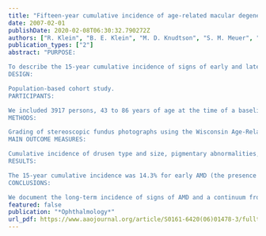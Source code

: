 ```yaml
---
title: "Fifteen-year cumulative incidence of age-related macular degeneration: the Beaver Dam Eye Study"
date: 2007-02-01
publishDate: 2020-02-08T06:30:32.790272Z
authors: ["R. Klein", "B. E. Klein", "M. D. Knudtson", "S. M. Meuer", "M. Swift", "R. E. Gangnon"]
publication_types: ["2"]
abstract: "PURPOSE:

To describe the 15-year cumulative incidence of signs of early and late age-related macular degeneration (AMD).
DESIGN:

Population-based cohort study.
PARTICIPANTS:

We included 3917 persons, 43 to 86 years of age at the time of a baseline examination in 1988 through 1990 and with information collected in follow-up in 1993 through 1995, and/or 1998 through 2000, and/or 2003 through 2005.
METHODS:

Grading of stereoscopic fundus photographs using the Wisconsin Age-Related Maculopathy Grading System.
MAIN OUTCOME MEASURES:

Cumulative incidence of drusen type and size, pigmentary abnormalities, geographic atrophy, and exudative AMD accounting for competing risk of death.
RESULTS:

The 15-year cumulative incidence was 14.3% for early AMD (the presence of either soft indistinct drusen or the presence of pigmentary abnormalities together with any type of drusen) and 3.1% for late AMD (presence of exudative AMD or geographic atrophy). There was an increased incidence of AMD lesions with age (P<0.05). Individuals > or = 75 years of age at baseline had significantly (P<0.01) higher 15-year incidences of the following characteristics than people 43 to 54 years of age: larger drusen (125 mum in diameter, 24.1% vs 10.6%), soft indistinct drusen (18.7% vs 6.5%), retinal pigmentary abnormalities (20.2% vs 3.7%), exudative macular degeneration (4.4% vs 0.4%), and pure geographic atrophy (3.2% vs 0%). Controlling for age, compared with those with small numbers of only small hard drusen (1-2), those with large numbers of only hard drusen (> or =8) had an increased 15-year age-adjusted incidence of both soft indistinct drusen (16.3% vs 4.7%) and pigmentary abnormalities (10.6% vs 2.7%). Eyes with soft indistinct drusen or pigmentary abnormalities at baseline were more likely to develop late AMD at follow-up than eyes without these lesions (17.8% vs 1.2% and 12.9% vs 1.7%, respectively).
CONCLUSIONS:

We document the long-term incidence of signs of AMD and a continuum from small hard drusen to late AMD in older persons in the population. The 15-year cumulative incidence of late AMD in people > or = 75 years of age (8%) indicates a public health problem of significant proportions because the United States population this age is expected to increase by 54% between 2005 and 2025."
featured: false
publication: "*Ophthalmology*"
url_pdf: https://www.aaojournal.org/article/S0161-6420(06)01478-3/fulltext
---
```


